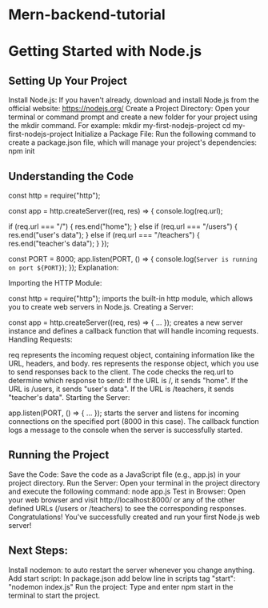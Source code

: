 # Mern-backend-tutorial

# Getting Started with Node.js

## Setting Up Your Project

Install Node.js: If you haven't already, download and install Node.js from the official website: https://nodejs.org/
Create a Project Directory: Open your terminal or command prompt and create a new folder for your project using the mkdir command. For example:
mkdir my-first-nodejs-project
cd my-first-nodejs-project
Initialize a Package File: Run the following command to create a package.json file, which will manage your project's dependencies:
npm init
## Understanding the Code

const http = require("http");

const app = http.createServer((req, res) => {
  console.log(req.url);

  if (req.url === "/") {
    res.end("home");
  } else if (req.url === "/users") {
    res.end("user's data");
  } else if (req.url === "/teachers") {
    res.end("teacher's data");
  }
});

const PORT = 8000;
app.listen(PORT, () => {
  console.log(`Server is running on port ${PORT}`);
});
Explanation:

Importing the HTTP Module:

const http = require("http"); imports the built-in http module, which allows you to create web servers in Node.js.
Creating a Server:

const app = http.createServer((req, res) => { ... }); creates a new server instance and defines a callback function that will handle incoming requests.
Handling Requests:

req represents the incoming request object, containing information like the URL, headers, and body.
res represents the response object, which you use to send responses back to the client.
The code checks the req.url to determine which response to send:
If the URL is /, it sends "home".
If the URL is /users, it sends "user's data".
If the URL is /teachers, it sends "teacher's data".
Starting the Server:

app.listen(PORT, () => { ... }); starts the server and listens for incoming connections on the specified port (8000 in this case).
The callback function logs a message to the console when the server is successfully started.
## Running the Project

Save the Code: Save the code as a JavaScript file (e.g., app.js) in your project directory.
Run the Server: Open your terminal in the project directory and execute the following command:
node app.js
Test in Browser: Open your web browser and visit http://localhost:8000/ or any of the other defined URLs (/users or /teachers) to see the corresponding responses.
Congratulations! You've successfully created and run your first Node.js web server!

## Next Steps:

Install nodemon: to auto restart the server whenever you change anything.
Add start script: In package.json add below line in scripts tag
"start": "nodemon index.js"
Run the project: Type and enter npm start in the terminal to start the project.
